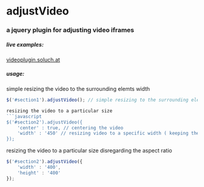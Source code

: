 # adjustVideo

### a jquery plugin for adjusting video iframes

##### live examples:
[videoplugin.soluch.at](http://videoplugin.soluch.at/)

##### usage:

simple resizing the video to the surrounding elemts width
```javascript
$('#section1').adjustVideo(); // simple resizing to the surrounding elements width

resizing the video to a particular size
```javascript
$('#section2').adjustVideo({
    'center' : true, // centering the video
    'width' : '450' // resizing video to a specific width ( keeping the aspect ratio )
});
```
resizing the video to a particular size disregarding the aspect ratio
```javascript
$('#section2').adjustVideo({
    'width' : '400',
    'height' : '400'
});
```
